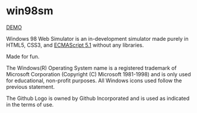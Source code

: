 # win98sm

[DEMO](https://dd86k.github.io/win98websim/win98.html)

Windows 98 Web Simulator is an in-development simulator made purely in HTML5,
CSS3, and [ECMAScript 5.1](http://www.ecma-international.org/ecma-262/5.1/)
without any libraries.

Made for fun.

The Windows(R) Operating System name is a registered trademark of Microsoft
Corporation (Copyright (C) Microsoft 1981-1998) and is only used for
educational, non-profit purposes. All Windows icons used follow the previous
statement.

The Github Logo is owned by Github Incorporated and is used as indicated in
the terms of use.
